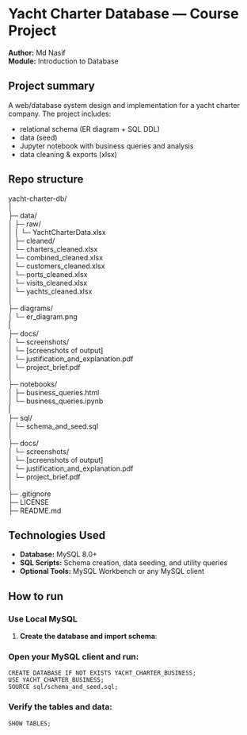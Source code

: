 # Yacht Charter Database — Course Project

**Author:** Md Nasif  
**Module:** Introduction to Database   

## Project summary
A web/database system design and implementation for a yacht charter company. The project includes:
- relational schema (ER diagram + SQL DDL)
- data (seed)
- Jupyter notebook with business queries and analysis
- data cleaning & exports (xlsx)

## Repo structure

yacht-charter-db/                                                                                                                                                                                                                                                             
│                                                                                                                                                                                                                                                                             
├─ data/                                                                                                                                                                                                                                                                     
│  ├─ raw/                                                                                                                                                                                                                                                                    
│  │  └─ YachtCharterData.xlsx                                                                                                                                                                                                                                                
│  ├─ cleaned/                                                                                                                                                                                                                                                                
│     └─ charters_cleaned.xlsx                                                                                                                                                                                                                                                
│     └─ combined_cleaned.xlsx                                                                                                                                                                                                                                                
│     └─ customers_cleaned.xlsx                                                                                                                                                                                                                                            
│     └─ ports_cleaned.xlsx                                                                                                                                                                                                                                                
│     └─ visits_cleaned.xlsx                                                                                                                                                                                                                                                
│     └─ yachts_cleaned.xlsx                                                                                                                                                                                                                                                
│                                                                                                                                                                                                                                                                            
├─ diagrams/                                                                                                                                                                                                                                                                
│  └─ er_diagram.png                                                                                                                                                                                                                                                        
|                                                                                                                                                                                                                                                                            
├─ docs/                                                                                                                                                                                                                                                                    
│  └─ screenshots/                                                                                                                                                                                                                                                        
│     └─ [screenshots of output]                                                                                                                                                                                                                                            
│  └─ justification_and_explanation.pdf                                                                                                                                                                                                                                    
│  └─ project_brief.pdf                                                                                                                                                                                                                                                    
│                                                                                                                                                                                                                                                                            
├─ notebooks/                                                                                                                                                                                                                                                                
│  ├─ business_queries.html                                                                                                                                                                                                                                                
│  └─ business_queries.ipynb                                                                                                                                                                                                                                                
|                                                                                                                                                                                                                                                                            
├─ sql/                                                                                                                                                                                                                                                                    
│  └─ schema_and_seed.sql                                                                                                                                                                                                                                                    
│                                                                                                                                                                                                                                                                            
├─ docs/                                                                                                                                                                                                                                                                    
│  └─ screenshots/                                                                                                                                                                                                                                                            
│     └─ [screenshots of output]                                                                                                                                                                                                                                            
│  └─ justification_and_explanation.pdf                                                                                                                                                                                                                                    
│  └─ project_brief.pdf                                                                                                                                                                                                                                                    
│                                                                                                                                                                                                                                                                            
├─ .gitignore                                                                                                                                                                                                                                                              
├─ LICENSE                                                                                                                                                                                                                                                                    
├─ README.md                                                                                                                                                                                                                                                                  

## Technologies Used
- **Database:** MySQL 8.0+
- **SQL Scripts:** Schema creation, data seeding, and utility queries
- **Optional Tools:** MySQL Workbench or any MySQL client

## How to run 
### Use Local MySQL

1. **Create the database and import schema**:

### Open your MySQL client and run:
    CREATE DATABASE IF NOT EXISTS YACHT_CHARTER_BUSINESS;
    USE YACHT_CHARTER_BUSINESS;
    SOURCE sql/schema_and_seed.sql;

### Verify the tables and data:
    SHOW TABLES;

